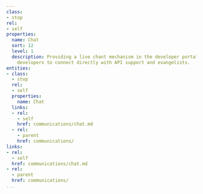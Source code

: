 ```yaml
---
class:
- stop
rel:
- self
properties:
  name: Chat
  sort: 12
  level: 1
  description: Providing a live chant mechanism in the developer portal, allowing
    developers to connect directly with API support and evangelists.
entities:
- class:
  - stop
  rel:
  - self
  properties:
    name: Chat
  links:
  - rel:
    - self
    href: communications/chat.md
  - rel:
    - parent
    href: communications/
links:
- rel:
  - self
  href: communications/chat.md
- rel:
  - parent
  href: communications/
...
```

